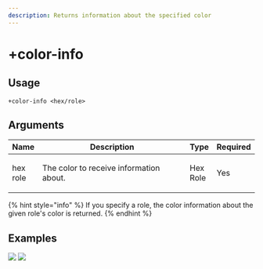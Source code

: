 ```yaml
---
description: Returns information about the specified color
---
```


# +color-info

## Usage

```
+color-info <hex/role>
```

## Arguments

| Name               | Description                             | Type               | Required |
| ------------------ | --------------------------------------- | ------------------ | -------- |
| <p>hex<br>role</p> | The color to receive information about. | <p>Hex<br>Role</p> | Yes      |

{% hint style="info" %}
If you specify a role, the color information about the given role's color is returned.
{% endhint %}

## Examples

![](https://user-images.githubusercontent.com/111157596/209472587-c33faa61-d4da-472e-a04e-df066b87915a.png) ![](https://user-images.githubusercontent.com/111157596/209472592-e64bfc9d-bde3-42c9-a080-07d69d89bad3.png)
